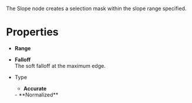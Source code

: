 


The Slope node creates a selection mask within the slope range specified.



# Properties

- **Range**  
  
- **Falloff**  
  The soft falloff at the maximum edge.
- Type
  - **Accurate**  
  <desc>
  - **Normalized**  
  <desc>



